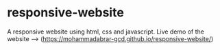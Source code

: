 # responsive-website
A responsive website using html, css and javascript. Live demo of the website --> (https://mohammadabrar-gcd.github.io/responsive-website/)
